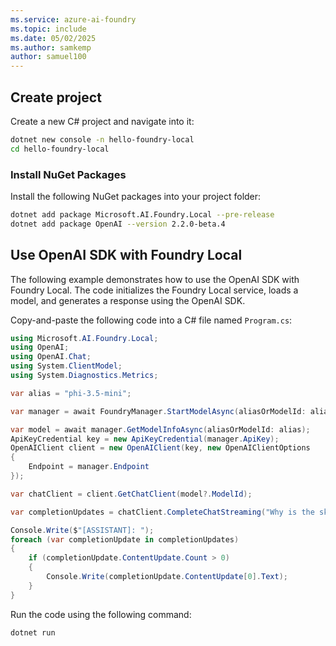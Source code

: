 ```yaml
---
ms.service: azure-ai-foundry
ms.topic: include
ms.date: 05/02/2025
ms.author: samkemp
author: samuel100
---
```


## Create project

Create a new C# project and navigate into it:

```bash
dotnet new console -n hello-foundry-local
cd hello-foundry-local
```

### Install NuGet Packages

Install the following NuGet packages into your project folder:

```bash
dotnet add package Microsoft.AI.Foundry.Local --pre-release
dotnet add package OpenAI --version 2.2.0-beta.4
```

## Use OpenAI SDK with Foundry Local

The following example demonstrates how to use the OpenAI SDK with Foundry Local. The code initializes the Foundry Local service, loads a model, and generates a response using the OpenAI SDK.

Copy-and-paste the following code into a C# file named `Program.cs`:

```csharp
using Microsoft.AI.Foundry.Local;
using OpenAI;
using OpenAI.Chat;
using System.ClientModel;
using System.Diagnostics.Metrics;

var alias = "phi-3.5-mini";

var manager = await FoundryManager.StartModelAsync(aliasOrModelId: alias);

var model = await manager.GetModelInfoAsync(aliasOrModelId: alias);
ApiKeyCredential key = new ApiKeyCredential(manager.ApiKey);
OpenAIClient client = new OpenAIClient(key, new OpenAIClientOptions
{
    Endpoint = manager.Endpoint
});

var chatClient = client.GetChatClient(model?.ModelId);

var completionUpdates = chatClient.CompleteChatStreaming("Why is the sky blue'");

Console.Write($"[ASSISTANT]: ");
foreach (var completionUpdate in completionUpdates)
{
    if (completionUpdate.ContentUpdate.Count > 0)
    {
        Console.Write(completionUpdate.ContentUpdate[0].Text);
    }
}
```

Run the code using the following command:

```bash
dotnet run
```

